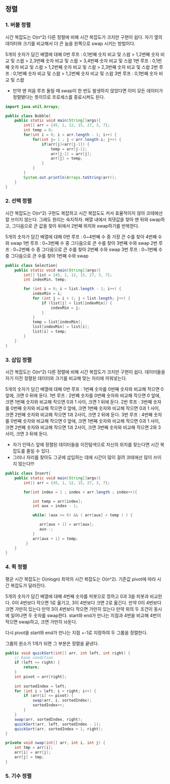 ## 정렬

### 1. 버블 정렬
시간 복잡도는 O(n^2)
다른 정렬에 비해 시간 복잡도가 크지만 구현이 쉽다.
자기 옆의 데이터와 크기를 비교해서 더 큰 놈을 왼쪽으로 swap 시키는 방법이다.

5개의 숫자가 담긴 배열에 대해
0번 루프 : 0,1번째 숫자 비교 및 스왑 > 1,2번째 숫자 비교 및 스왑 > 2,3번째 숫자 비교 및 스왑 > 3,4번째 숫자 비교 및 스왑 
1번 루프 : 0,1번째 숫자 비교 및 스왑 > 1,2번째 숫자 비교 및 스왑 > 2,3번째 숫자 비교 및 스왑 
2번 루프 : 0,1번째 숫자 비교 및 스왑 > 1,2번째 숫자 비교 및 스왑
3번 루프 : 0,1번째 숫자 비교 및 스왑

* 만약 맨 처음 루프 돌릴 때 swap이 한 번도 발생하지 않았다면 이미 모든 데이터가 정렬됐다는 뜻이므로 프로세스를 종료시켜도 된다. 

```Bubble.java
import java.util.Arrays;

public class Bubble{
	public static void main(String[]args){
		int[] arr = {45, 1, 12, 15, 27, 3, 7};
		int temp = 0;
		for(int i = 0; i < arr.length - 1; i++) {
			for(int j= 1 ; j < arr.length-i; j++) {
				if(arr[j]<arr[j-1]) {
					temp = arr[j-1];
					arr[j-1] = arr[j];
					arr[j] = temp;
				}
			}
		}
		System.out.println(Arrays.toString(arr));		
	}
}
```



### 2. 선택 정렬
시간 복잡도는 O(n^2)
구현도 복잡하고 시간 복잡도도 커서 효율적이지 않아 코테에선 잘 쓰이지 않는다. 그래도 원리는 숙지하자.
배열 내에서 최댓값을 찾아 맨 뒤와 swap하고, 그다음으로 큰 값을 찾아 뒤에서 2번째 위치와 swap하기를 반복한다.

5개의 숫자가 담긴 배열에 대해
0번 루프 : 0~4번째 수 중 가장 큰 수를 찾아 4번째 수와 swap
1번 루프 : 0~3번째 수 중 그다음으로 큰 수를 찾아 3번째 수와 swap
2번 루프 : 0~2번째 수 중 그다음으로 큰 수를 찾아 2번째 수와 swap
3번 루프 : 0~1번째 수 중 그다음으로 큰 수를 찾아 1번째 수와 swap

```Selection.java
public class Selection{
	public static void main(String[]args){
		int[] list = {45, 1, 12, 15, 27, 3, 7};
	    int indexMin, temp;

	    for (int i = 0; i < list.length - 1; i++) {
	        indexMin = i;
	        for (int j = i + 1; j < list.length; j++) {
	            if (list[j] < list[indexMin]) {
	                indexMin = j;
	            }
	        }
	        temp = list[indexMin];
	        list[indexMin] = list[i];
	        list[i] = temp;
	    }		
	}
}
```


### 3. 삽입 정렬
시간 복잡도는 O(n^2)
다른 정렬에 비해 시간 복잡도가 크지만 구현이 쉽다.
데이터들을 자기 이전 정렬된 데이터와 크기를 비교해 맞는 자리에 끼워넣는다. 

5개의 숫자가 담긴 배열에 대해
0번 루프 : 1번째 숫자를 0번째 숫자와 비교해 작으면 0 앞에, 크면 0 뒤에 둔다.
1번 루프 : 2번째 숫자를 0번째 숫자와 비교해 작으면 0 앞에, 크면 1번째 숫자와 비교해 작으면 0과 1 사이, 크면 1 뒤에 둔다.
2번 루프 : 3번째 숫자를 0번째 숫자와 비교해 작으면 0 앞에, 크면 1번째 숫자와 비교해 작으면 0과 1 사이, 크면 2번째 숫자와 비교해 작으면 1과 2사이, 크면 2 뒤에 둔다.
3번 루프 : 4번째 숫자를 0번째 숫자와 비교해 작으면 0 앞에, 크면 1번째 숫자와 비교해 작으면 0과 1 사이, 크면 2번째 숫자와 비교해 작으면 1과 2사이, 크면 3번째 숫자와 비교해 작으면 2와 3 사이, 크면 3 뒤에 둔다.

* 자기 인덱스 앞에 정렬된 데이터들을 이진탐색으로 자신의 위치를 찾는다면 시간 복잡도를 줄일 수 있다.
* 그러나 자리를 찾아도 그곳에 삽입하는 데에 시간이 많이 걸려 코테에선 많이 쓰이지 않는다!!!  

```Insert.java
public class Insert{
	public static void main(String[]args){
		int[] arr = {45, 1, 12, 15, 27, 3, 7};

	    for(int index = 1 ; index < arr.length ; index++){

	        int temp = arr[index];
	        int aux = index - 1;

	        while( (aux >= 0) && ( arr[aux] > temp ) ) {

	           arr[aux + 1] = arr[aux];
	           aux--;
	        }
	        arr[aux + 1] = temp;
	     }		
	}
}


```


### 4. 퀵 정렬
평균 시간 복잡도는 O(nlogn) 최악의 시간 복잡도는 O(n^2).
기준값 pivot에 따라 시간 복잡도가 달라진다. 

5개의 숫자가 담긴 배열에 대해
4번째 숫자를 피봇으로 정하고 0과 3을 피봇과 비교한다. 0이 4번보다 작으면 1로 옮기고, 3이 4번보다 크면 2로 옮긴다.
만약  0이 4번보다 크면 가만히 있는다
만약 3이 4번보다 작으면 가만히 있는다
만약 위의 두 조건이 동시에 일어나면 두 숫자를 swap한다.
start와 end가 만나는 지점과 4번을 비교해 4번이 작으면 swap하고, 크면 가만히 놔둔다.

다시 pivot을 start와 end가 만나는 지점 +-1로 지정하여 두 그룹을 정렬한다.

그룹의 원소가 1개가 되면 그 부분은 정렬을 끝낸다.

```Quick.java
public void quickSort(int[] arr, int left, int right) {
    // base condition
    if (left >= right) {
        return;
    }
    int pivot = arr[right];
    
    int sortedIndex = left;
    for (int i = left; i < right; i++) {
        if (arr[i] <= pivot) {
            swap(arr, i, sortedIndex);
            sortedIndex++;
        }
    }
    swap(arr, sortedIndex, right);
    quickSort(arr, left, sortedIndex - 1);
    quickSort(arr, sortedIndex + 1, right);
}

private void swap(int[] arr, int i, int j) {
    int tmp = arr[i];
    arr[i] = arr[j];
    arr[j] = tmp;
}
```



### 5. 기수 정렬
